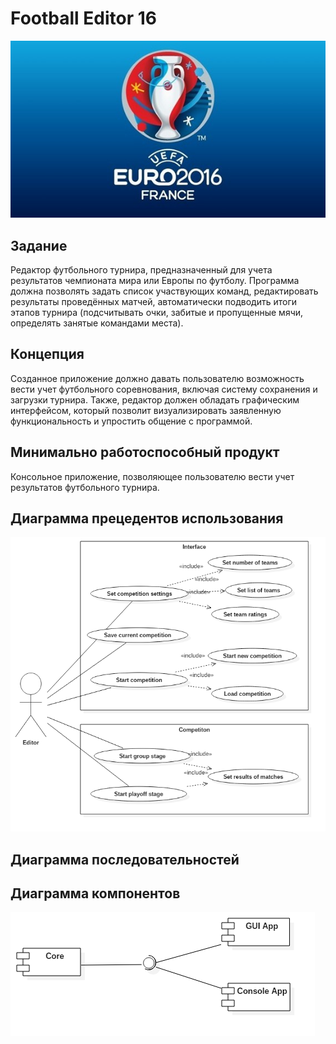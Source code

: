 # Football Editor 16
![alt tag](report/logo.jpg)

## Задание
Редактор футбольного турнира, предназначенный для учета результатов чемпионата мира или Европы по футболу. Программа должна позволять задать список участвующих команд, редактировать результаты проведённых матчей, автоматически подводить итоги этапов турнира (подсчитывать очки, забитые и пропущенные мячи, определять занятые командами места).

## Концепция
Созданное приложение должно давать пользователю возможность вести учет футбольного соревнования, включая систему сохранения и загрузки турнира. Также, редактор должен обладать графическим интерфейсом, который позволит визуализировать заявленную функциональность и упростить общение с программой.

## Минимально работоспособный продукт
Консольное приложение, позволяющее пользователю вести учет результатов футбольного турнира.

## Диаграмма прецедентов использования
![Use case diagram](/report/diagrams/UseCaseDiagram.png)
## Диаграмма последовательностей

## Диаграмма компонентов
![Component diagram](/report/diagrams/ComponentDiagram.png)
